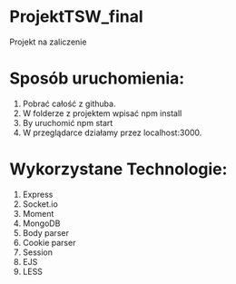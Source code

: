 ProjektTSW_final
================

Projekt na zaliczenie

Sposób uruchomienia:
====================
1. Pobrać całość z githuba.
2. W folderze z projektem wpisać npm install
3. By uruchomić npm start
4. W przeglądarce działamy przez localhost:3000.

Wykorzystane Technologie:
=========================

1. Express
2. Socket.io
3. Moment
4. MongoDB
5. Body parser
6. Cookie parser
7. Session
8. EJS
9. LESS